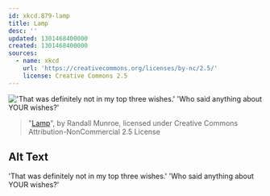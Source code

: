 ```yaml
---
id: xkcd.879-lamp
title: Lamp
desc: ''
updated: 1301468400000
created: 1301468400000
sources:
  - name: xkcd
    url: 'https://creativecommons.org/licenses/by-nc/2.5/'
    license: Creative Commons 2.5
---
```

!['That was definitely not in my top three wishes.' 'Who said anything about YOUR wishes?'](https://imgs.xkcd.com/comics/lamp.png)
> "[Lamp](https://xkcd.com/879/)", by Randall Munroe, licensed under Creative Commons Attribution-NonCommercial 2.5 License

## Alt Text
'That was definitely not in my top three wishes.' 'Who said anything about YOUR wishes?'
